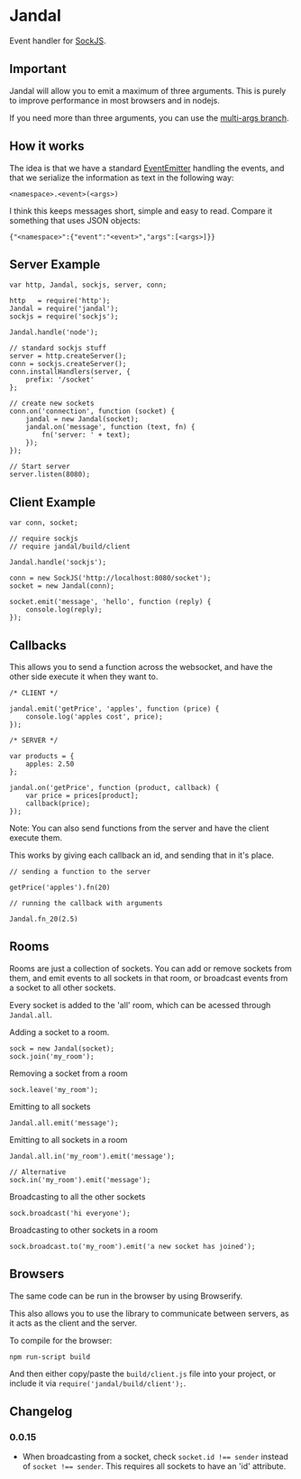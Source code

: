 Jandal
======

Event handler for [SockJS](https://github.com/sockjs/sockjs-node).

## Important

Jandal will allow you to emit a maximum of three arguments. This is purely to improve performance in most browsers and in nodejs.

If you need more than three arguments, you can use the [multi-args branch](https://github.com/stayradiated/jandal/multi-args).

## How it works

The idea is that we have a standard [EventEmitter](http://nodejs.org/api/events.html#events_class_events_eventemitter) handling the events, and that we serialize the information as text in the following way:

    <namespace>.<event>(<args>)

I think this keeps messages short, simple and easy to read. Compare it something that uses JSON objects:

    {"<namespace>":{"event":"<event>","args":[<args>]}}

## Server Example

    var http, Jandal, sockjs, server, conn;

    http   = require('http');
    Jandal = require('jandal');
    sockjs = require('sockjs');

    Jandal.handle('node');

    // standard sockjs stuff
    server = http.createServer();
    conn = sockjs.createServer();
    conn.installHandlers(server, {
        prefix: '/socket'
    };

    // create new sockets
    conn.on('connection', function (socket) {
        jandal = new Jandal(socket);
        jandal.on('message', function (text, fn) {
            fn('server: ' + text);
        });
    });

    // Start server
    server.listen(8080);

## Client Example

    var conn, socket;

    // require sockjs
    // require jandal/build/client

    Jandal.handle('sockjs');

    conn = new SockJS('http://localhost:8080/socket');
    socket = new Jandal(conn);

    socket.emit('message', 'hello', function (reply) {
        console.log(reply);
    });


## Callbacks

This allows you to send a function across the websocket, and have the other
side execute it when they want to.

    /* CLIENT */

    jandal.emit('getPrice', 'apples', function (price) {
        console.log('apples cost', price);
    });

    /* SERVER */

    var products = {
        apples: 2.50
    };

    jandal.on('getPrice', function (product, callback) {
        var price = prices[product];
        callback(price);
    });

Note: You can also send functions from the server and have the client execute
them.

This works by giving each callback an id, and sending that in it's place.

    // sending a function to the server

    getPrice('apples').fn(20)

    // running the callback with arguments

    Jandal.fn_20(2.5)

## Rooms

Rooms are just a collection of sockets. You can add or remove sockets from
them, and emit events to all sockets in that room, or broadcast events from a
socket to all other sockets.

Every socket is added to the 'all' room, which can be acessed through
`Jandal.all`.

Adding a socket to a room.

    sock = new Jandal(socket);
    sock.join('my_room');

Removing a socket from a room

    sock.leave('my_room');

Emitting to all sockets

    Jandal.all.emit('message');

Emitting to all sockets in a room

    Jandal.all.in('my_room').emit('message');

    // Alternative
    sock.in('my_room').emit('message');

Broadcasting to all the other sockets

    sock.broadcast('hi everyone');

Broadcasting to other sockets in a room

    sock.broadcast.to('my_room').emit('a new socket has joined');

## Browsers

The same code can be run in the browser by using Browserify.

This also allows you to use the library to communicate between servers, as it
acts as the client and the server.

To compile for the browser:

    npm run-script build

And then either copy/paste the `build/client.js` file into your project, or
include it via `require('jandal/build/client');`.

## Changelog

### 0.0.15

- When broadcasting from a socket, check `socket.id !== sender` instead of
  `socket !== sender`. This requires all sockets to have an 'id' attribute.
